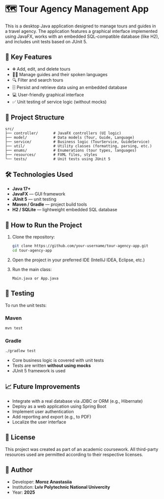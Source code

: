 # 🗺️ Tour Agency Management App

This is a desktop Java application designed to manage tours and guides in a travel agency. The application features a graphical interface implemented using JavaFX, works with an embedded SQL-compatible database (like H2), and includes unit tests based on JUnit 5.

## 📌 Key Features

- ➕ Add, edit, and delete tours
- 👨‍💼 Manage guides and their spoken languages
- 🔍 Filter and search tours
- 🗄️ Persist and retrieve data using an embedded database
- 💻 User-friendly graphical interface
- ✅ Unit testing of service logic (without mocks)

## 📁 Project Structure

```
src/
├── controller/       # JavaFX controllers (UI logic)
├── model/            # Data models (Tour, Guide, Language)
├── service/          # Business logic (TourService, GuideService)
├── util/             # Utility classes (formatting, parsing, etc.)
├── enums/            # Enumerations (tour types, languages)
├── resources/        # FXML files, styles
└── tests/            # Unit tests using JUnit 5
```

## 🛠️ Technologies Used

- **Java 17+**
- **JavaFX** — GUI framework
- **JUnit 5** — unit testing
- **Maven / Gradle** — project build tools
- **H2 / SQLite** — lightweight embedded SQL database

## 🚀 How to Run the Project

1. Clone the repository:
   ```bash
   git clone https://github.com/your-username/tour-agency-app.git
   cd tour-agency-app
   ```

2. Open the project in your preferred IDE (IntelliJ IDEA, Eclipse, etc.)

3. Run the main class:
   ```
   Main.java or App.java
   ```

## 🧪 Testing

To run the unit tests:

### Maven
```bash
mvn test
```

### Gradle
```bash
./gradlew test
```

- Core business logic is covered with unit tests
- Tests are written **without using mocks**
- JUnit 5 framework is used

## 📈 Future Improvements

- Integrate with a real database via JDBC or ORM (e.g., Hibernate)
- Deploy as a web application using Spring Boot
- Implement user authentication
- Add reporting and export (e.g., to PDF)
- Localize the user interface

## 📄 License

This project was created as part of an academic coursework. All third-party resources used are permitted according to their respective licenses.

## 👤 Author

- Developer: **Moroz Anastasiia**
- Institution: **Lviv Polytechnic National Univercity**
- Year: **2025**

